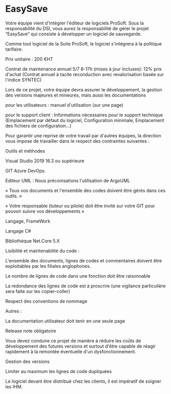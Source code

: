 # EasySave
Votre équipe vient d'intégrer l'éditeur de logiciels ProSoft. Sous la responsabilité du DSI, vous aurez la responsabilité de gérer le projet “EasySave” qui consiste à développer un logiciel de sauvegarde.

Comme tout logiciel de la Suite ProSoft, le logiciel s'intégrera à la politique tarifaire.

Prix unitaire : 200 €HT

Contrat de maintenance annuel 5/7 8-17h (mises à jour incluses): 12% prix d'achat (Contrat annuel à tacite reconduction avec revalorisation basée sur l'indice SYNTEC)

Lors de ce projet, votre équipe devra assurer le développement, la gestion des versions majeures et mineures, mais aussi les documentations

pour les utilisateurs : manuel d'utilisation (sur une page)

pour le support client : Informations nécessaires pour le support technique (Emplacement par défaut du logiciel, Configuration minimale, Emplacement des fichiers de configuration...)

Pour garantir une reprise de votre travail par d'autres équipes, la direction vous impose de travailler dans le respect des contraintes suivantes :

Outils et méthodes

Visual Studio 2019 16.3 ou supérieure

GIT Azure DevOps.

Editeur UML : Nous préconisations l'utilisation de ArgoUML

« Tous vos documents et l'ensemble des codes doivent être gérés dans ces outils. »

« Votre responsable (tuteur ou pilote) doit être invité sur votre GIT pour pouvoir suivre vos développements »

Langage, FrameWork

Langage C#

Bibliothèque Net.Core 5.X

Lisibilité et maintenabilité du code :

L'ensemble des documents, lignes de codes et commentaires doivent être exploitables par les filiales anglophones.

Le nombre de lignes de code dans une fonction doit être raisonnable

La redondance des lignes de code est à proscrire (une vigilance particulière sera faite sur les copier-coller)

Respect des conventions de nommage

Autres :

La documentation utilisateur doit tenir en une seule page

Release note obligatoire

Vous devez conduire ce projet de manière à réduire les coûts de développement des futures versions et surtout d'être capable de réagir rapidement à la remontée éventuelle d'un dysfonctionnement.

Gestion des versions

Limiter au maximum les lignes de code dupliquées

Le logiciel devant être distribué chez les clients, il est impératif de soigner les IHM.
